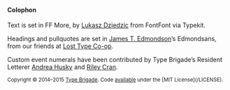 #### Colophon

Text is set in FF More, by <a href="http://alfabety.pl">Lukasz Dziedzic</a> from FontFont via Typekit.

Headings and pullquotes are set in [James T. Edmondson](http://jamestedmondson.com)’s Edmondsans, from our friends at <a href="http://losttype.com/font/?name=edmondsans">Lost Type Co-op</a>.

Custom event numerals have been contributed by Type Brigade’s Resident Letterer [Andrea Husky](http://instagram.com/andreahusky) and [Riley Cran](http://twitter.com/rileycran).

<small>
Copyright © 2014–2015 <a href="http://typebrigade.com">Type Brigade</a>. Code <a href="https://github.com/typebrigade/typebrigade.com">available</a> under the [MIT License](/LICENSE).
</small>
